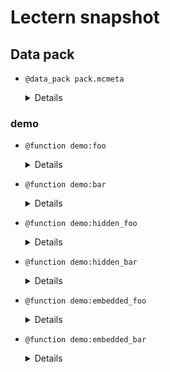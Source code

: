 # Lectern snapshot

## Data pack

- `@data_pack pack.mcmeta`

  <details>

  ```json
  {
    "pack": {
      "pack_format": 7,
      "description": ""
    }
  }
  ```

  </details>

### demo

- `@function demo:foo`

  <details>

  ```mcfunction
  say foo
  ```

  </details>

- `@function demo:bar`

  <details>

  ```mcfunction
  say bar
  ```

  </details>

- `@function demo:hidden_foo`

  <details>

  ```mcfunction
  say hidden foo
  ```

  </details>

- `@function demo:hidden_bar`

  <details>

  ```mcfunction
  say hidden bar
  ```

  </details>

- `@function demo:embedded_foo`

  <details>

  ```mcfunction
  say embedded foo
  ```

  </details>

- `@function demo:embedded_bar`

  <details>

  ```mcfunction
  say embedded bar
  ```

  </details>
